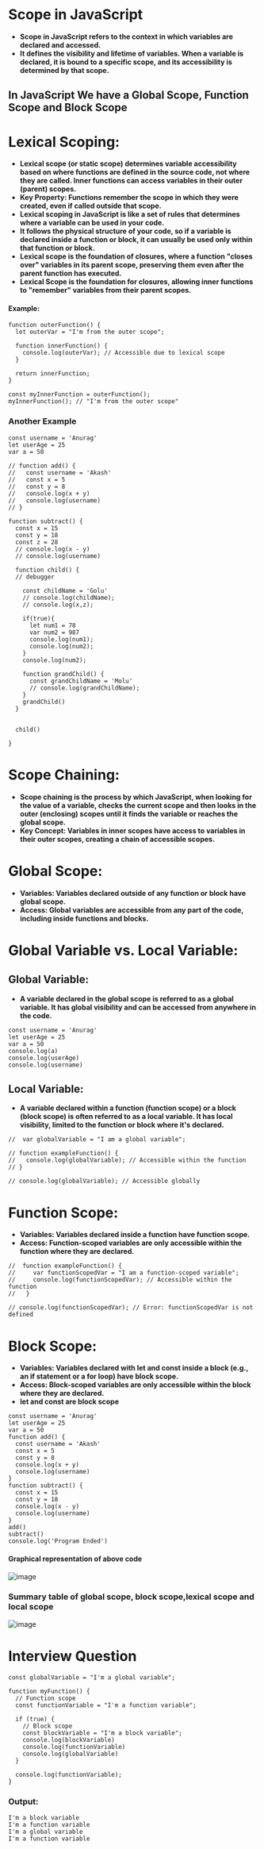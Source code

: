# Scope in JavaScript
- **Scope in JavaScript refers to the context in which variables are declared and accessed.**
- **It defines the visibility and lifetime of variables. When a variable is declared, it is bound to a specific scope, and its accessibility is determined by that scope.**

## In JavaScript We have a Global Scope, Function Scope and Block Scope

# Lexical Scoping:
- **Lexical scope (or static scope) determines variable accessibility based on where functions are defined in the source code, not where they are called. Inner functions can access variables in their outer (parent) scopes.**
- **Key Property: Functions remember the scope in which they were created, even if called outside that scope.**
- **Lexical scoping in JavaScript is like a set of rules that determines where a variable can be used in your code.**
- **It follows the physical structure of your code, so if a variable is declared inside a function or block, it can usually be used only within that function or block.**
- **Lexical scope is the foundation of closures, where a function "closes over" variables in its parent scope, preserving them even after the parent function has executed.**
- **Lexical Scope is the foundation for closures, allowing inner functions to "remember" variables from their parent scopes.**
#### Example:
```
function outerFunction() {
  let outerVar = "I'm from the outer scope";

  function innerFunction() {
    console.log(outerVar); // Accessible due to lexical scope
  }

  return innerFunction;
}

const myInnerFunction = outerFunction();
myInnerFunction(); // "I'm from the outer scope"

```
### Another Example
```
const username = 'Anurag'
let userAge = 25
var a = 50

// function add() {
//   const username = 'Akash'
//   const x = 5
//   const y = 8
//   console.log(x + y)
//   console.log(username)
// }

function subtract() {
  const x = 15
  const y = 18
  const z = 28
  // console.log(x - y)
  // console.log(username)

  function child() {
  // debugger

    const childName = 'Golu'
    // console.log(childName);
    // console.log(x,z);

    if(true){
      let num1 = 78
      var num2 = 987
      console.log(num1);
      console.log(num2);
    }
    console.log(num2);

    function grandChild() {
      const grandChildName = 'Molu'
      // console.log(grandChildName);
    }
    grandChild()
  }


  child()

}
```
# Scope Chaining:
- **Scope chaining is the process by which JavaScript, when looking for the value of a variable, checks the current scope
and then looks in the outer (enclosing) scopes until it finds the variable or reaches the global scope.**
- **Key Concept: Variables in inner scopes have access to variables in their outer scopes, creating a chain of accessible scopes.**

# Global Scope:
- **Variables: Variables declared outside of any function or block have global scope.**
- **Access: Global variables are accessible from any part of the code, including inside functions and blocks.**
# Global Variable vs. Local Variable:
## Global Variable: 
- **A variable declared in the global scope is referred to as a global variable. It has global visibility and can be accessed from anywhere in the code.**
```
const username = 'Anurag'
let userAge = 25
var a = 50
console.log(a)
console.log(userAge)
console.log(username)
```
## Local Variable: 
- **A variable declared within a function (function scope) or a block (block scope) is often referred to as a local variable. It has local visibility, limited to the function or block where it's declared.**
```
//  var globalVariable = "I am a global variable";

// function exampleFunction() {
//   console.log(globalVariable); // Accessible within the function
// }

// console.log(globalVariable); // Accessible globally
```
# Function Scope:
- **Variables: Variables declared inside a function have function scope.**
- **Access: Function-scoped variables are only accessible within the function where they are declared.**
```
//  function exampleFunction() {
//     var functionScopedVar = "I am a function-scoped variable";
//     console.log(functionScopedVar); // Accessible within the function
//   }

// console.log(functionScopedVar); // Error: functionScopedVar is not defined
```
# Block Scope:
- **Variables: Variables declared with let and const inside a block (e.g., an if statement or a for loop) have block scope.**
- **Access: Block-scoped variables are only accessible within the block where they are declared.**
- **let and const are block scope**
```
const username = 'Anurag'
let userAge = 25
var a = 50
function add() {
  const username = 'Akash'
  const x = 5
  const y = 8
  console.log(x + y)
  console.log(username)
}
function subtract() {
  const x = 15
  const y = 18
  console.log(x - y)
  console.log(username)
}
add()
subtract()
console.log('Program Ended')
```
#### Graphical representation of above code

![image](https://github.com/user-attachments/assets/461b020f-8c19-4415-b2d9-60e5f1a936da)

### Summary table of global scope, block scope,lexical scope and local scope
![image](https://github.com/user-attachments/assets/c218c22a-696b-4715-ade6-05e65b650ef3)

# Interview Question
```
const globalVariable = "I'm a global variable";

function myFunction() {
  // Function scope
  const functionVariable = "I'm a function variable";

  if (true) {
    // Block scope
    const blockVariable = "I'm a block variable";
    console.log(blockVariable)
    console.log(functionVariable)
    console.log(globalVariable)
  }

  console.log(functionVariable);
}
```
### Output:
```
I'm a block variable
I'm a function variable
I'm a global variable
I'm a function variable
```

